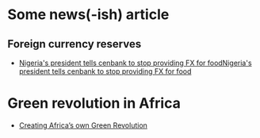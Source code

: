 # Some news(-ish) article

## Foreign currency reserves
- [Nigeria's president tells cenbank to stop providing FX for foodNigeria's president tells cenbank to stop providing FX for food](https://www.reuters.com/article/uk-nigeria-politics-idUKKCN1V31XF)

# Green revolution in Africa
- [Creating Africa’s own Green Revolution](https://www.aeaweb.org/research/dean-yang-africa-green-revolution)

